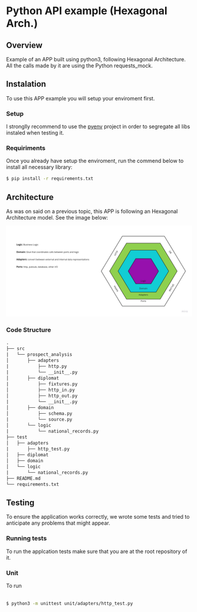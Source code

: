 # Python API example (Hexagonal Arch.)

## Overview

Example of an APP built using python3, following Hexagonal Architecture. All the calls made by it are using the Python requests_mock.  

## Instalation

To use this APP example you will setup your enviroment first. 

### Setup

I stronglly recommend to use the [pyenv](https://github.com/pyenv/pyenv) project in order to segregate all libs instaled when testing it. 

### Requiriments

Once you already have setup the enviroment, run the commend below to install all necessary library:

```bash
$ pip install -r requirements.txt
```

## Architecture

As was on said on a previous topic, this APP is following an Hexagonal Architecture model. See the image below:

![Hexagonal_Architecture](resources/hexag.jpg)




### Code Structure

```
.
├── src
|   └── prospect_analysis
│       ├── adapters
|           ├── http.py
|           └── __init__.py
│       ├── diplomat
|           ├── fixtures.py
│           ├── http_in.py
│           ├── http_out.py
|           └── __init__.py
│       ├── domain
│           ├── schema.py
|           └── source.py    
│       └── logic
|           └── national_records.py  
├── test
│   ├── adapters
|       ├── http_test.py
│   ├── diplomat
│   ├── domain
│   └── logic
|       └── national_records.py  
├── README.md
└── requirements.txt

```

## Testing

To ensure the application works correctly, we wrote some tests and tried to anticipate any problems that might appear.

### Running tests

To run the applcation tests make sure that you are at the root repository of it.

### Unit

To run

```bash

$ python3 -m unittest unit/adapters/http_test.py

```